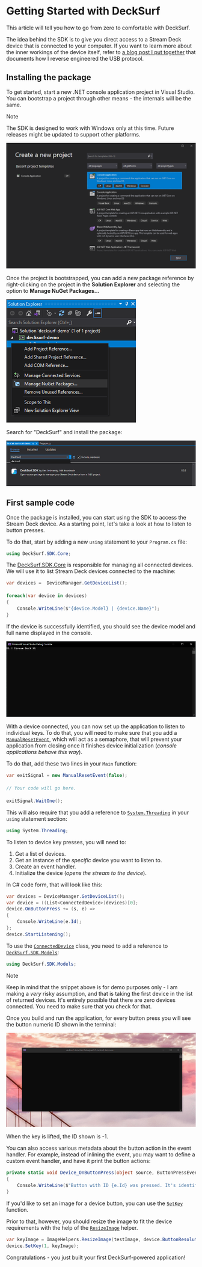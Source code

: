 # Getting Started with DeckSurf

This article will tell you how to go from zero to comfortable with DeckSurf.

The idea behind the SDK is to give you direct access to a Stream Deck device that is connected to your computer. If you want to learn more about the inner workings of the device itself, refer to [a blog post I put together](https://den.dev/blog/reverse-engineering-stream-deck/) that documents how I reverse engineered the USB protocol.

## Installing the package

To get started, start a new .NET console application project in Visual Studio. You can bootstrap a project through other means - the internals will be the same.

>[!NOTE]
>The SDK is designed to work with Windows only at this time. Future releases might be updated to support other platforms.

![Creating a new project in Visual Studio](../images/intro-to-decksurf/new-project.png)

Once the project is bootstrapped, you can add a new package reference by right-clicking on the project in the **Solution Explorer** and selecting the option to **Manage NuGet Packages...**

![Adding a NuGet package in Visual Studio](../images/intro-to-decksurf/add-nuget-package.png)

Search for "DeckSurf" and install the package:

![Installing a NuGet package](../images/intro-to-decksurf/decksurf-package.png)

## First sample code

Once the package is installed, you can start using the SDK to access the Stream Deck device. As a starting point, let's take a look at how to listen to button presses.

To do that, start by adding a new `using` statement to your `Program.cs` file:

```csharp
using DeckSurf.SDK.Core;
```

The [DeckSurf.SDK.Core](https://docs.deck.surf/api/DeckSurf.SDK.Core.html) is responsible for managing all connected devices. We will use it to list Stream Deck devices connected to the machine:

```csharp
var devices =  DeviceManager.GetDeviceList();

foreach(var device in devices)
{
    Console.WriteLine($"{device.Model} | {device.Name}");
}
```

If the device is successfully identified, you should see the device model and full name displayed in the console.

![Example console output for the DeckSurf program](../images/intro-to-decksurf/console-output.png)

With a device connected, you can now set up the application to listen to individual keys. To do that, you will need to make sure that you add a [`ManualResetEvent`](https://docs.microsoft.com/dotnet/api/system.threading.manualresetevent?view=net-5.0), which will act as a semaphore, that will prevent your application from closing once it finishes device initialization (_console applications behave this way_).

To do that, add these two lines in your `Main` function:

```csharp
var exitSignal = new ManualResetEvent(false);

// Your code will go here.

exitSignal.WaitOne();
```

This will also require that you add a reference to [`System.Threading`](https://docs.microsoft.com/dotnet/api/system.threading?view=net-5.0) in your `using` statement section:

```csharp
using System.Threading;
```

To listen to device key presses, you will need to:

1. Get a list of devices.
1. Get an instance of the _specific_ device you want to listen to.
1. Create an event handler.
1. Initialize the device (_opens the stream to the device_).

In C# code form, that will look like this:

```csharp
var devices = DeviceManager.GetDeviceList();
var device = ((List<ConnectedDevice>)devices)[0];
device.OnButtonPress += (s, e) =>
{
    Console.WriteLine(e.Id);
};
device.StartListening();
```

To use the [`ConnectedDevice`](https://docs.deck.surf/api/DeckSurf.SDK.Models/DeckSurf.SDK.Models.ConnectedDevice.html) class, you need to add a reference to [`DeckSurf.SDK.Models`](https://docs.deck.surf/api/DeckSurf.SDK.Models.html):

```csharp
using DeckSurf.SDK.Models;
```

>[!NOTE]
>Keep in mind that the snippet above is for demo purposes only - I am making a _very_ risky assumption, and that is taking the first device in the list of returned devices. It's entirely possible that there are zero devices connected. You need to make sure that you check for that.

Once you build and run the application, for every button press you will see the button numeric ID shown in the terminal:

![Example of C# application listening to Stream Deck key presses](../images/intro-to-decksurf/key-listener.gif)

When the key is lifted, the ID shown is -1.

You can also access various metadata about the button action in the event handler. For example, instead of inlining the event, you may want to define a custom event handler, and have it print the button actions:

```csharp
private static void Device_OnButtonPress(object source, ButtonPressEventArgs e)
{
    Console.WriteLine($"Button with ID {e.Id} was pressed. It's identified as {e.ButtonKind}. Event is {e.EventKind}. If this is a touch screen, coordinates are {e.TapCoordinates.X} and {e.TapCoordinates.Y}. Is knob rotated: {e.IsKnobRotating}. Rotation direction: {e.KnobRotationDirection}.");
}
```

If you'd like to set an image for a device button, you can use the [`SetKey`](xref:DeckSurf.SDK.Models.ConnectedDevice.SetKey(System.Int32,System.Byte[])) function.

Prior to that, however, you should resize the image to fit the device requirements with the help of the [`ResizeImage`](xref:DeckSurf.SDK.Util.ImageHelpers.ResizeImage(System.Byte[],System.Int32,System.Int32,System.Boolean)) helper.

```csharp
var keyImage = ImageHelpers.ResizeImage(testImage, device.ButtonResolution, device.ButtonResolution, device.IsButtonImageFlipRequired);
device.SetKey(1, keyImage);
```

Congratulations - you just built your first DeckSurf-powered application!
